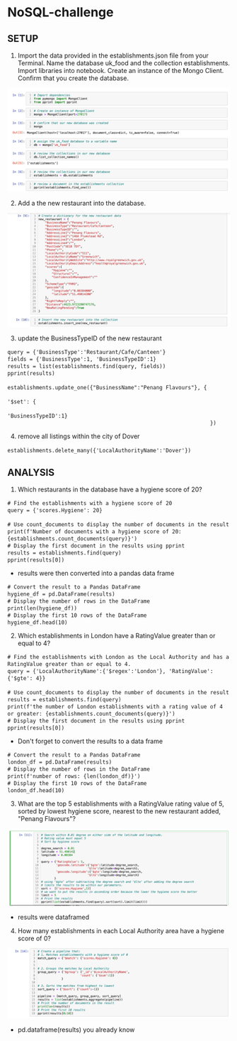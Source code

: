# NoSQL-challenge

## SETUP

1. Import the data provided in the establishments.json file from your Terminal. Name the database uk_food and the collection establishments. Import libraries into notebook. Create an instance of the Mongo Client. Confirm that you create the database.

![alt text](images/noSql_part1.png)

2. Add a the new restaurant into the database.

![alt text](images/noSql_part2.png)

3. update the BusinessTypeID of the new restaurant
```
query = {'BusinessType':'Restaurant/Cafe/Canteen'}
fields = {'BusinessType':1, 'BusinessTypeID':1}
results = list(establishments.find(query, fields))
pprint(results)

establishments.update_one({"BusinessName":"Penang Flavours"}, {
                                                                '$set': {
                                                                'BusinessTypeID':1}
                                                                })
```
4. remove all listings within the city of Dover

`establishments.delete_many({'LocalAuthorityName':'Dover'})`

## ANALYSIS

1. Which restaurants in the database have a hygiene score of 20?

```
# Find the establishments with a hygiene score of 20
query = {'scores.Hygiene': 20}

# Use count_documents to display the number of documents in the result
print(f'Number of documents with a hygiene score of 20: {establishments.count_documents(query)}')
# Display the first document in the results using pprint
results = establishments.find(query)
pprint(results[0])
```
- results were then converted into a pandas data frame

```
# Convert the result to a Pandas DataFrame
hygiene_df = pd.DataFrame(results)
# Display the number of rows in the DataFrame
print(len(hygiene_df))
# Display the first 10 rows of the DataFrame
hygiene_df.head(10)
```
2. Which establishments in London have a RatingValue greater than or equal to 4?

```
# Find the establishments with London as the Local Authority and has a RatingValue greater than or equal to 4.
query = {'LocalAuthorityName':{'$regex':'London'}, 'RatingValue':{'$gte': 4}}

# Use count_documents to display the number of documents in the result
results = establishments.find(query)
print(f'the number of London establishments with a rating value of 4 or greater: {establishments.count_documents(query)}')
# Display the first document in the results using pprint
pprint(results[0])
```
- Don't forget to convert the results to a data frame

```
# Convert the result to a Pandas DataFrame
london_df = pd.DataFrame(results)
# Display the number of rows in the DataFrame
print(f'number of rows: {len(london_df)}')
# Display the first 10 rows of the DataFrame
london_df.head(10)
```

3. What are the top 5 establishments with a RatingValue rating value of 5, sorted by lowest hygiene score, nearest to the new restaurant added, "Penang Flavours"?

![alt text](images/noSql_part3.png)

- results were dataframed

4. How many establishments in each Local Authority area have a hygiene score of 0?

![alt text](images/noSql_part4.png)

- pd.dataframe(results) you already know













